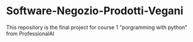 # Software-Negozio-Prodotti-Vegani
This repository is the final project for course 1 "porgramming with python" from ProfessionalAI
